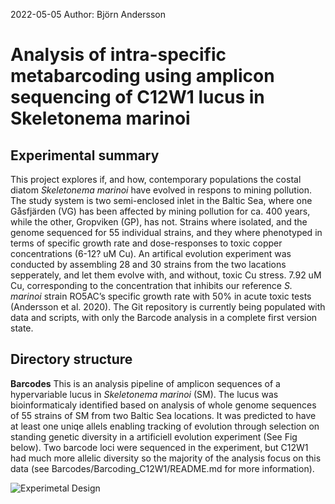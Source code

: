 2022-05-05
Author: Björn Andersson

# Analysis of intra-specific metabarcoding using amplicon sequencing of C12W1 lucus in Skeletonema marinoi

## Experimental summary

This project explores if, and how, contemporary populations the costal diatom *Skeletonema marinoi* have evolved in respons to mining pollution. The study system is two semi-enclosed inlet in the Baltic Sea, where one Gåsfjärden (VG) has been affected by mining pollution for ca. 400 years, while the other, Gropviken (GP), has not. Strains where isolated, and the genome sequenced for 55 individual strains, and they where phenotyped in terms of specific growth rate and dose-responses to toxic copper concentrations (6-12? uM Cu). An artifical evolution experiment was conducted by assembling 28 and 30 strains from the two lacations sepperately, and let them evolve with, and without, toxic Cu stress. 7.92 uM Cu, corresponding to the concentration that inhibits our reference *S. marinoi* strain RO5AC’s specific growth rate with 50% in acute toxic tests (Andersson et al. 2020). The Git repository is currently being populated with data and scripts, with only the Barcode analysis in a complete first version state.   

## Directory structure

**Barcodes**
This is an analysis pipeline of amplicon sequences of a hypervariable lucus in *Skeletonema marinoi* (SM). The lucus was bioinformaticaly identified based on analysis of whole genome sequences of 55 strains of SM from two Baltic Sea locations. It was predicted to have at least one uniqe allels enabling tracking of evolution through selection on standing genetic diversity in a artificiell evolution experiment (See Fig below). Two barcode loci were sequenced in the experiment, but C12W1 had much more allelic diversity so the majority of the analysis focus on this data (see Barcodes/Barcoding_C12W1/README.md for more information).

![Experimetal Design](https://github.com/Bearstar85/R/blob/master/Cu_evolution/ExperimentalDesign1.jpg)

